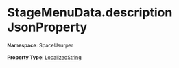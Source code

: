 # StageMenuData.description JsonProperty

<small>**Namespace**: SpaceUsurper</small>

<small>**Property Type**: [LocalizedString](../LocalizedString.md)</small>


